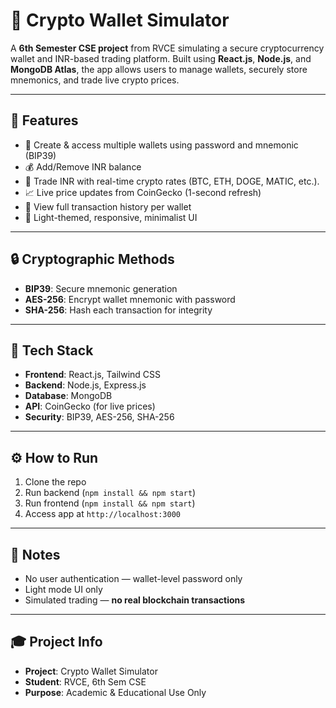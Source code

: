 # 💸 Crypto Wallet Simulator

A **6th Semester CSE project** from RVCE simulating a secure cryptocurrency wallet and INR-based trading platform. Built using **React.js**, **Node.js**, and **MongoDB Atlas**, the app allows users to manage wallets, securely store mnemonics, and trade live crypto prices.

---

## 🚀 Features

- 🔐 Create & access multiple wallets using password and mnemonic (BIP39)
- 💰 Add/Remove INR balance
- 💱 Trade INR with real-time crypto rates (BTC, ETH, DOGE, MATIC, etc.).
- 📈 Live price updates from CoinGecko (1-second refresh)
- 📜 View full transaction history per wallet
- 🎨 Light-themed, responsive, minimalist UI

---

## 🔒 Cryptographic Methods

- **BIP39**: Secure mnemonic generation
- **AES-256**: Encrypt wallet mnemonic with password
- **SHA-256**: Hash each transaction for integrity

---

## 🧰 Tech Stack

- **Frontend**: React.js, Tailwind CSS
- **Backend**: Node.js, Express.js
- **Database**: MongoDB
- **API**: CoinGecko (for live prices)
- **Security**: BIP39, AES-256, SHA-256

---

## ⚙️ How to Run

1. Clone the repo
2. Run backend (`npm install && npm start`)
3. Run frontend (`npm install && npm start`)
4. Access app at `http://localhost:3000`

---

## 📌 Notes

- No user authentication — wallet-level password only
- Light mode UI only
- Simulated trading — **no real blockchain transactions**

---

## 🎓 Project Info

- **Project**: Crypto Wallet Simulator  
- **Student**: RVCE, 6th Sem CSE  
- **Purpose**: Academic & Educational Use Only

